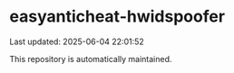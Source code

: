 # easyanticheat-hwidspoofer

Last updated: 2025-06-04 22:01:52

This repository is automatically maintained.
